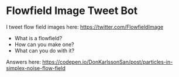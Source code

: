 # Flowfield Image Tweet Bot

I tweet flow field images here: https://twitter.com/FlowfieldImage

 * What is a flowfield?
 * How can you make one?
 * What can you do with it?

Answers here: https://codepen.io/DonKarlssonSan/post/particles-in-simplex-noise-flow-field
